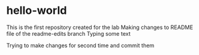 # hello-world
This is the first repository created for the lab
Making changes to README file of the readme-edits branch
Typing some text

Trying to make changes for second time and commit them
